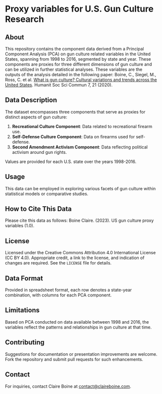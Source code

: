 # Proxy variables for U.S. Gun Culture Research

## About
This repository contains the component data derived from a Principal Component Analysis (PCA) on gun culture related variables in the United States, spanning from 1998 to 2016, segmented by state and year. These components are proxies for three different dimensions of gun culture and can be utilized in further statistical analyses. These variables are the outputs of the analysis detailed in the following paper: Boine, C., Siegel, M., Ross, C. et al. [What is gun culture? Cultural variations and trends across the United States](https://doi.org/10.1057/s41599-020-0520-6). Humanit Soc Sci Commun 7, 21 (2020). 

## Data Description
The dataset encompasses three components that serve as proxies for distinct aspects of gun culture:
1. **Recreational Culture Component**: Data related to recreational firearm use.
2. **Self-Defense Culture Component**: Data on firearms used for self-defense.
3. **Second Amendment Activism Component**: Data reflecting political activism around gun rights.

Values are provided for each U.S. state over the years 1998-2016.

## Usage
This data can be employed in exploring various facets of gun culture within statistical models or comparative studies.

## How to Cite This Data
Please cite this data as follows:
Boine Claire. (2023). US gun culture proxy variables (1.0).

## License
Licensed under the Creative Commons Attribution 4.0 International License (CC BY 4.0). Appropriate credit, a link to the license, and indication of changes are required. See the `LICENSE` file for details.

## Data Format
Provided in spreadsheet format, each row denotes a state-year combination, with columns for each PCA component.

## Limitations
Based on PCA conducted on data available between 1998 and 2016, the variables reflect the patterns and relationships in gun culture at that time.

## Contributing
Suggestions for documentation or presentation improvements are welcome. Fork the repository and submit pull requests for such enhancements.

## Contact
For inquiries, contact Claire Boine at contact@claireboine.com.
